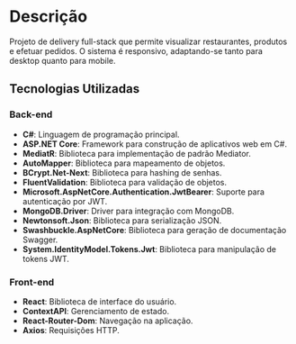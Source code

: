 # Descrição
Projeto de delivery full-stack que permite visualizar restaurantes, produtos e efetuar pedidos. O sistema é responsivo, adaptando-se tanto para desktop quanto para mobile.

## Tecnologias Utilizadas

### Back-end

- **C#**: Linguagem de programação principal.
- **ASP.NET Core**: Framework para construção de aplicativos web em C#.
- **MediatR**: Biblioteca para implementação de padrão Mediator.
- **AutoMapper**: Biblioteca para mapeamento de objetos.
- **BCrypt.Net-Next**: Biblioteca para hashing de senhas.
- **FluentValidation**: Biblioteca para validação de objetos.
- **Microsoft.AspNetCore.Authentication.JwtBearer**: Suporte para autenticação por JWT.
- **MongoDB.Driver**: Driver para integração com MongoDB.
- **Newtonsoft.Json**: Biblioteca para serialização JSON.
- **Swashbuckle.AspNetCore**: Biblioteca para geração de documentação Swagger.
- **System.IdentityModel.Tokens.Jwt**: Biblioteca para manipulação de tokens JWT.

### Front-end

- **React**: Biblioteca de interface do usuário.
- **ContextAPI**: Gerenciamento de estado.
- **React-Router-Dom**: Navegação na aplicação.
- **Axios**: Requisições HTTP.
